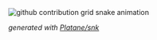 <picture>
  <source media="(prefers-color-scheme: dark)" srcset="https://raw.githubusercontent.com/dre0219/dre0219/output/github-contribution-grid-snake-dark.svg">
  <source media="(prefers-color-scheme: light)" srcset="https://raw.githubusercontent.com/dre0219/dre0219/output/github-contribution-grid-snake.svg">
  <img alt="github contribution grid snake animation" src="https://raw.githubusercontent.com/dre0219/dre0219/output/github-contribution-grid-snake.svg">
</picture>

_generated with [Platane/snk](https://github.com/Platane/snk)_
